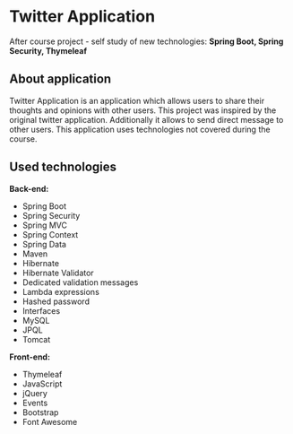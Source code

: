# Twitter Application
After course project - self study of new technologies: <b>Spring Boot, Spring Security, Thymeleaf</b>

## About application
Twitter Application is an application which allows users to share their thoughts and opinions with other users. This project was inspired by the original twitter application. Additionally it allows to send direct message to other users. This application uses technologies not covered during the course.

## Used technologies
<b>Back-end:</b>
* Spring Boot
* Spring Security
* Spring MVC
* Spring Context
* Spring Data
* Maven
* Hibernate
* Hibernate Validator
* Dedicated validation messages
* Lambda expressions
* Hashed password 
* Interfaces
* MySQL
* JPQL
* Tomcat

<b>Front-end:</b>
* Thymeleaf
* JavaScript
* jQuery
* Events
* Bootstrap
* Font Awesome
